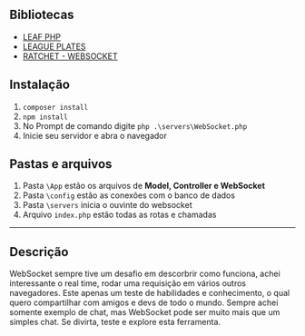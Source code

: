 ## Bibliotecas
- [LEAF PHP](leafphp.dev)
- [LEAGUE PLATES](https://platesphp.com/engine/overview/)
- [RATCHET - WEBSOCKET](http://socketo.me)

## Instalação

1. `composer install`
1. `npm install`
1. No Prompt de comando digite `php .\servers\WebSocket.php`
1. Inicie seu servidor e abra o navegador

## Pastas e arquivos
1. Pasta `\App` estão os arquivos de **Model, Controller e WebSocket**
1. Pasta `\config` estão as conexões com o banco de dados
1. Pasta `\servers` inicia o ouvinte do websocket
1. Arquivo `index.php` estão todas as rotas e chamadas
<hr>

## Descrição
WebSocket sempre tive um desafio em descorbrir como funciona, achei interessante o real time, rodar uma requisição em vários outros navegadores. Este apenas um teste de habilidades e conhecimento, o qual quero compartilhar com amigos e devs de todo o mundo. Sempre achei somente exemplo de chat, mas WebSocket pode ser muito mais que um simples chat. Se divirta, teste e explore esta ferramenta.